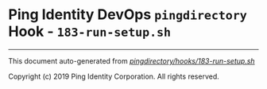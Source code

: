 
# Ping Identity DevOps `pingdirectory` Hook - `183-run-setup.sh`

---
This document auto-generated from _[pingdirectory/hooks/183-run-setup.sh](https://github.com/pingidentity/pingidentity-docker-builds/blob/master/pingdirectory/hooks/183-run-setup.sh)_

Copyright (c)  2019 Ping Identity Corporation. All rights reserved.
